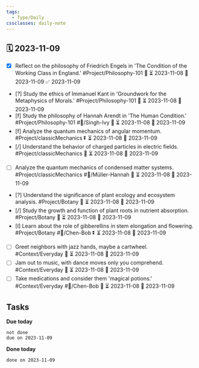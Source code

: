 ```yaml
---
tags:
  - Type/Daily
cssclasses: daily-note
---
```


## 🗓️ 2023-11-09

- [x] Reflect on the philosophy of Friedrich Engels in 'The Condition of the Working Class in England.' #Project/Philosophy-101 🔺 ⏳ 2023-11-08 📅 2023-11-09 ✅ 2023-11-09
- [?] Study the ethics of Immanuel Kant in 'Groundwork for the Metaphysics of Morals.' #Project/Philosophy-101 🔼 ⏳ 2023-11-08 📅 2023-11-09
- [f] Study the philosophy of Hannah Arendt in 'The Human Condition.' #Project/Philosophy-101 #👤/Singh-Ivy 🔺 ⏳ 2023-11-08 📅 2023-11-09
- [f] Analyze the quantum mechanics of angular momentum. #Project/classicMechanics ⏬ ⏳ 2023-11-08 📅 2023-11-09
- [/] Understand the behavior of charged particles in electric fields. #Project/classicMechanics 🔼 ⏳ 2023-11-08 📅 2023-11-09
- [ ] Analyze the quantum mechanics of condensed matter systems. #Project/classicMechanics #👤/Müller-Hannah 🔽 ⏳ 2023-11-08 📅 2023-11-09
- [?] Understand the significance of plant ecology and ecosystem analysis. #Project/Botany 🔼 ⏳ 2023-11-08 📅 2023-11-09
- [/] Study the growth and function of plant roots in nutrient absorption. #Project/Botany 🔽 ⏳ 2023-11-08 📅 2023-11-09
- [I] Learn about the role of gibberellins in stem elongation and flowering. #Project/Botany #👤/Chen-Bob ⏬ ⏳ 2023-11-08 📅 2023-11-09
- [ ] Greet neighbors with jazz hands, maybe a cartwheel. #Context/Everyday 🔺 ⏳ 2023-11-08 📅 2023-11-09
- [ ] Jam out to music, with dance moves only you comprehend. #Context/Everyday 🔺 ⏳ 2023-11-08 📅 2023-11-09
- [ ] Take medications and consider them 'magical potions.' #Context/Everyday #👤/Chen-Bob 🔽 ⏳ 2023-11-08 📅 2023-11-09

## Tasks

**Due today**

```tasks
not done
due on 2023-11-09
```

**Done today**

```tasks
done on 2023-11-09
```
            